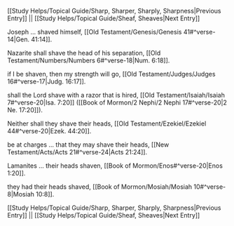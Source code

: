 [[Study Helps/Topical Guide/Sharp, Sharper, Sharply, Sharpness|Previous Entry]]  ||  [[Study Helps/Topical Guide/Sheaf, Sheaves|Next Entry]]

 Joseph ... shaved himself, [[Old Testament/Genesis/Genesis 41#^verse-14|Gen. 41:14]].

 Nazarite shall shave the head of his separation, [[Old Testament/Numbers/Numbers 6#^verse-18|Num. 6:18]].

 if I be shaven, then my strength will go, [[Old Testament/Judges/Judges 16#^verse-17|Judg. 16:17]].

 shall the Lord shave with a razor that is hired, [[Old Testament/Isaiah/Isaiah 7#^verse-20|Isa. 7:20]] ([[Book of Mormon/2 Nephi/2 Nephi 17#^verse-20|2 Ne. 17:20]]).

 Neither shall they shave their heads, [[Old Testament/Ezekiel/Ezekiel 44#^verse-20|Ezek. 44:20]].

 be at charges ... that they may shave their heads, [[New Testament/Acts/Acts 21#^verse-24|Acts 21:24]].

 Lamanites ... their heads shaven, [[Book of Mormon/Enos#^verse-20|Enos 1:20]].

 they had their heads shaved, [[Book of Mormon/Mosiah/Mosiah 10#^verse-8|Mosiah 10:8]].

[[Study Helps/Topical Guide/Sharp, Sharper, Sharply, Sharpness|Previous Entry]]  ||  [[Study Helps/Topical Guide/Sheaf, Sheaves|Next Entry]]